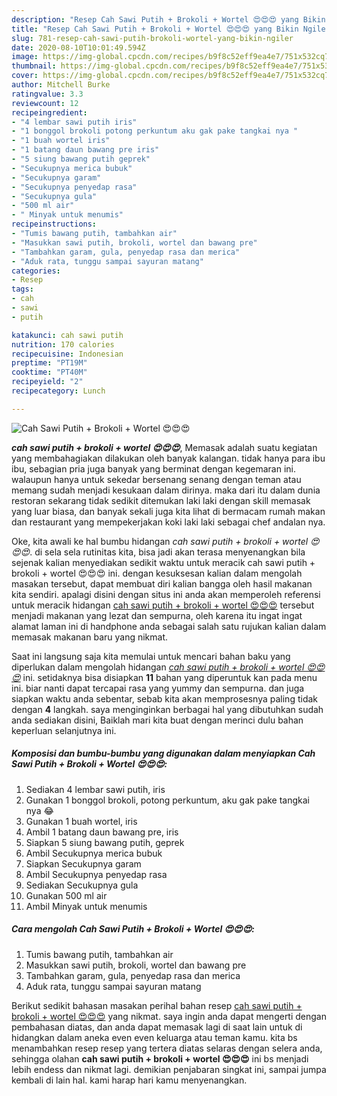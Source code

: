 ```yaml
---
description: "Resep Cah Sawi Putih + Brokoli + Wortel 😍😍😍 yang Bikin Ngiler"
title: "Resep Cah Sawi Putih + Brokoli + Wortel 😍😍😍 yang Bikin Ngiler"
slug: 781-resep-cah-sawi-putih-brokoli-wortel-yang-bikin-ngiler
date: 2020-08-10T10:01:49.594Z
image: https://img-global.cpcdn.com/recipes/b9f8c52eff9ea4e7/751x532cq70/cah-sawi-putih-brokoli-wortel-😍😍😍-foto-resep-utama.jpg
thumbnail: https://img-global.cpcdn.com/recipes/b9f8c52eff9ea4e7/751x532cq70/cah-sawi-putih-brokoli-wortel-😍😍😍-foto-resep-utama.jpg
cover: https://img-global.cpcdn.com/recipes/b9f8c52eff9ea4e7/751x532cq70/cah-sawi-putih-brokoli-wortel-😍😍😍-foto-resep-utama.jpg
author: Mitchell Burke
ratingvalue: 3.3
reviewcount: 12
recipeingredient:
- "4 lembar sawi putih iris"
- "1 bonggol brokoli potong perkuntum aku gak pake tangkai nya "
- "1 buah wortel iris"
- "1 batang daun bawang pre iris"
- "5 siung bawang putih geprek"
- "Secukupnya merica bubuk"
- "Secukupnya garam"
- "Secukupnya penyedap rasa"
- "Secukupnya gula"
- "500 ml air"
- " Minyak untuk menumis"
recipeinstructions:
- "Tumis bawang putih, tambahkan air"
- "Masukkan sawi putih, brokoli, wortel dan bawang pre"
- "Tambahkan garam, gula, penyedap rasa dan merica"
- "Aduk rata, tunggu sampai sayuran matang"
categories:
- Resep
tags:
- cah
- sawi
- putih

katakunci: cah sawi putih 
nutrition: 170 calories
recipecuisine: Indonesian
preptime: "PT19M"
cooktime: "PT40M"
recipeyield: "2"
recipecategory: Lunch

---
```



![Cah Sawi Putih + Brokoli + Wortel 😍😍😍](https://img-global.cpcdn.com/recipes/b9f8c52eff9ea4e7/751x532cq70/cah-sawi-putih-brokoli-wortel-😍😍😍-foto-resep-utama.jpg)

<b><i>cah sawi putih + brokoli + wortel 😍😍😍</i></b>, Memasak adalah suatu kegiatan yang membahagiakan dilakukan oleh banyak kalangan. tidak hanya para ibu ibu, sebagian pria juga banyak yang berminat dengan kegemaran ini. walaupun hanya untuk sekedar bersenang senang dengan teman atau memang sudah menjadi kesukaan dalam dirinya. maka dari itu dalam dunia restoran sekarang tidak sedikit ditemukan laki laki dengan skill memasak yang luar biasa, dan banyak sekali juga kita lihat di bermacam rumah makan dan restaurant yang mempekerjakan koki laki laki sebagai chef andalan nya.



Oke, kita awali ke hal bumbu hidangan <i>cah sawi putih + brokoli + wortel 😍😍😍</i>. di sela sela rutinitas kita, bisa jadi akan terasa menyenangkan bila sejenak kalian menyediakan sedikit waktu untuk meracik cah sawi putih + brokoli + wortel 😍😍😍 ini. dengan kesuksesan kalian dalam mengolah masakan tersebut, dapat membuat diri kalian bangga oleh hasil makanan kita sendiri. apalagi disini dengan situs ini anda akan memperoleh referensi untuk meracik hidangan <u>cah sawi putih + brokoli + wortel 😍😍😍</u> tersebut menjadi makanan yang lezat dan sempurna, oleh karena itu ingat ingat alamat laman ini di handphone anda sebagai salah satu rujukan kalian dalam memasak makanan baru yang nikmat.


Saat ini langsung saja kita memulai untuk mencari bahan baku yang diperlukan dalam mengolah hidangan <u><i>cah sawi putih + brokoli + wortel 😍😍😍</i></u> ini. setidaknya bisa disiapkan <b>11</b> bahan yang diperuntuk kan pada menu ini. biar nanti dapat tercapai rasa yang yummy dan sempurna. dan juga siapkan waktu anda sebentar, sebab kita akan memprosesnya paling tidak dengan <b>4</b> langkah. saya menginginkan berbagai hal yang dibutuhkan sudah anda sediakan disini, Baiklah mari kita buat dengan merinci dulu bahan keperluan selanjutnya ini.

<!--inarticleads1-->

##### Komposisi dan bumbu-bumbu yang digunakan dalam menyiapkan Cah Sawi Putih + Brokoli + Wortel 😍😍😍:

1. Sediakan 4 lembar sawi putih, iris
1. Gunakan 1 bonggol brokoli, potong perkuntum, aku gak pake tangkai nya 😂
1. Gunakan 1 buah wortel, iris
1. Ambil 1 batang daun bawang pre, iris
1. Siapkan 5 siung bawang putih, geprek
1. Ambil Secukupnya merica bubuk
1. Siapkan Secukupnya garam
1. Ambil Secukupnya penyedap rasa
1. Sediakan Secukupnya gula
1. Gunakan 500 ml air
1. Ambil  Minyak untuk menumis




<!--inarticleads2-->

##### Cara mengolah Cah Sawi Putih + Brokoli + Wortel 😍😍😍:

1. Tumis bawang putih, tambahkan air
1. Masukkan sawi putih, brokoli, wortel dan bawang pre
1. Tambahkan garam, gula, penyedap rasa dan merica
1. Aduk rata, tunggu sampai sayuran matang




Berikut sedikit bahasan masakan perihal bahan resep <u>cah sawi putih + brokoli + wortel 😍😍😍</u> yang nikmat. saya ingin anda dapat mengerti dengan pembahasan diatas, dan anda dapat memasak lagi di saat lain untuk di hidangkan dalam aneka even even keluarga atau teman kamu. kita bs menambahkan resep resep yang tertera diatas selaras dengan selera anda, sehingga olahan <b>cah sawi putih + brokoli + wortel 😍😍😍</b> ini bs menjadi lebih endess dan nikmat lagi. demikian penjabaran singkat ini, sampai jumpa kembali di lain hal. kami harap hari kamu menyenangkan.
